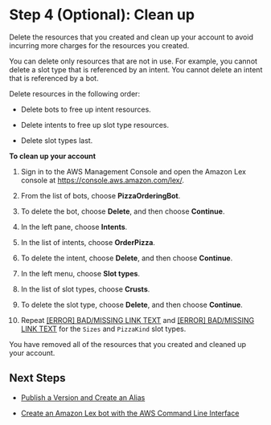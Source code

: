 # Step 4 \(Optional\): Clean up<a name="gs2-clean-up"></a>

Delete the resources that you created and clean up your account to avoid incurring more charges for the resources you created\.

You can delete only resources that are not in use\. For example, you cannot delete a slot type that is referenced by an intent\. You cannot delete an intent that is referenced by a bot\.

Delete resources in the following order:

+ Delete bots to free up intent resources\.

+ Delete intents to free up slot type resources\.

+ Delete slot types last\.

**To clean up your account**

1. Sign in to the AWS Management Console and open the Amazon Lex console at [https://console\.aws\.amazon\.com/lex/](https://console.aws.amazon.com/lex/)\.

1. From the list of bots, choose **PizzaOrderingBot**\.

1. To delete the bot, choose **Delete**, and then choose **Continue**\.

1. In the left pane, choose **Intents**\.

1. In the list of intents, choose **OrderPizza**\.

1. To delete the intent, choose **Delete**, and then choose **Continue**\.

1. In the left menu, choose **Slot types**\.

1. In the list of slot types, choose **Crusts**\.

1. To delete the slot type, choose **Delete**, and then choose **Continue**\.

1. Repeat [[ERROR] BAD/MISSING LINK TEXT](#chooseSlots) and [[ERROR] BAD/MISSING LINK TEXT](#deleteSlots) for the `Sizes` and `PizzaKind` slot types\.

You have removed all of the resources that you created and cleaned up your account\.

## Next Steps<a name="gs-ex2-more-info"></a>

+ [Publish a Version and Create an Alias](http://docs.aws.amazon.com/lex/latest/dg/gettingstarted-ex3.html)

+ [Create an Amazon Lex bot with the AWS Command Line Interface](http://docs.aws.amazon.com/lex/latest/dg/gs-cli.html)